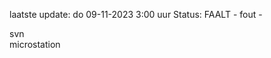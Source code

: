 laatste update: 
do 09-11-2023  3:00   uur 
Status: FAALT - fout - 
<div class="service R">svn</div><div class="service Y">microstation</div>